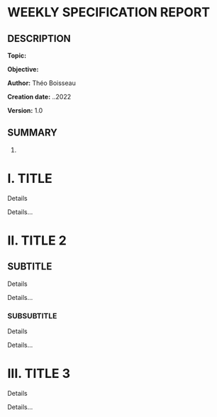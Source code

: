 # WEEKLY SPECIFICATION REPORT

## DESCRIPTION

**Topic:** 

**Objective:** 

**Author:** Théo Boisseau

**Creation date:** ..2022

**Version:** 1.0

## SUMMARY

1. [](#I.)


# I. TITLE <a id="I."></a>

Details

Details...


# II. TITLE 2 <a id="II."></a>

## SUBTITLE

Details

Details...


### SUBSUBTITLE

Details

Details...


# III. TITLE 3 <a id="II."></a>

Details

Details...

